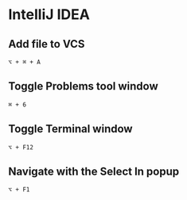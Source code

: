 # IntelliJ IDEA

## Add file to VCS

`⌥ + ⌘ + A`

## Toggle Problems tool window

`⌘ + 6`

## Toggle Terminal window

`⌥ + F12`

## Navigate with the Select In popup

`⌥ + F1`

